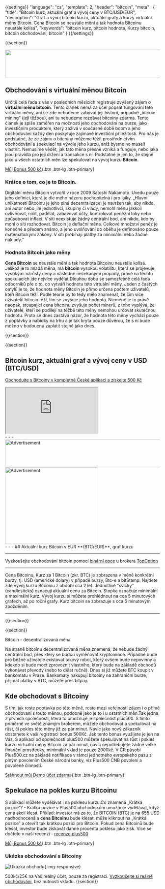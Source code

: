 {{settings}}
  "language": "cs",
  "template": 2,
  "header": "bitcoin",
  "meta" : {
    "title": "Bitcoin kurz, aktuální graf a vývoj ceny v BTC/USD/EUR",
    "description": "Graf a vývoj bitcoin kurzu, aktuální grafy a kurzy virtuální měny Bitcoin. Cena Bitcoin se neustále mění a tak hodnota Bitcoinu neustále kolísá",
    "keywords": "bitcoin kurz, bitcoin hodnota, Kurzy bitcoin, bitcoin obchodování, bitcoin"
  }
{{/settings}}


{{section}}

<a href="http://serv.markets.com/promoRedirect?key=ej0xNDc4OTIzMyZsPTE0NzU2MzIzJnA9MTAxNjA%3D"  target="_blank">
 <img src="http://serv.markets.com/promoLoadDisplay?key=ej0xNDc4OTIzMyZsPTE0NzU2MzIzJnA9MTAxNjA%3D" width="970" height="90"/>
</a>


## Obchodování s virtuální měnou Bitcoin

Určitě celá řada z vás v posledních měsících registruje zvýšený zájem o **virtuální měnu bitcoin**. Tento článek nemá za účel popsat fungování této virtuální měny, ani se zde nebudeme zabývat její historií, případně „bitcoin mining“ (její těžbou), ani tu nebudeme rozdávat bitcoiny zdarma. Tento článek je spíše zaměřen na možnosti jeho obchodování na burze, jako investičním produktem, který zažívá v současné době boom a jeho obchodování každý den poskytuje zajímavé investiční příležitosti. Pro nás je podstatné, že ze zájmu o bitcoiny můžeme těžit prostřednictvím obchodování a spekulací na vývoje jeho kurzu, aniž bysme ho museli vlastnit. Nemusíme vědět, jak tato měna přesně vzniká a funguje, nebo jaká jsou pravidla pro její držení a transakce s ní. Podstatné je jen to, že stejně jako u všech ostatních měn lze spekulovat na vývoj kurzu **Bitcoin**.

[Můj Bonus 500 kč](http://www.plus500.com/cs/StartTrading.aspx?id=66349&pl=2){.btn .btn-lg .btn-primary}

### Krátce o tom, co je to Bitcoin.

Digitální měnu Bitcoin vytvořil v roce 2009 Satoshi Nakamoto. Uvedu pouze jeho definici, která je dle mého názoru pochopitelná i pro laiky. „Hlavní unikátností Bitcoinu je jeho plná decentralizace; je navržen tak, aby nikdo, ani autor nebo jiní jednotlivci, skupiny či vlády, nemohl měnu jakkoli ovlivňovat, ničit, padělat, zabavovat účty, kontrolovat peněžní toky nebo způsobovat inflaci. V síti neexistuje žádný centrální bod, ani nikdo, kdo by mohl o síti rozhodovat. Bitcoin je deflační měna. Celkové množství peněz je konečné a předem známo, a jeho uvolňování do oběhu je definováno pouze matematickými zákony. V síti probíhají platby za minimální nebo žádné náklady.“

### Hodnota Bitcoin jako měny

**Cena Bitcoin** se neustále mění a tak hodnota Bitcoinu neustále kolísá. Jelikož je to mladá měna, má **bitcoin** vysokou volatilitu, která se projevuje vysokými nárůsty ceny a následné nečekanými propady, právě na těchto spekulacích jde nejvíce vydělat.Dlouhou dobu se samozřejmě celá řada odborníků pře o to, co vytváří hodnotu této virtuální měny. Jeden z častých omylů je to, že hodnota měny Bitcoin je přímo určena počtem uživatelů, kteří Bitcoin těží. Podle teorie by to tedy mělo znamenat, že čím více uživatelů bitcoin těží, tím se zvyšuje jeho hodnota. Nicméně je to právě naopak, stoupající cena bitcoinu zvyšuje počet minerů, z toho vyplývá, že uživatelé, kteří se podílejí na těžbě této měny nemohou určovat skutečnou hodnotu. Proto se dnes zastává názor, že hodnota této měny vychází pouze z poptávky a nabídky na trhu a je tak kryta pouze důvěrou, že s ní bude možno v budoucnu zaplatit stejně jako dnes.


{{/section}}

{{section}}

## Bitcoin kurz, aktuální graf a vývoj ceny v USD **(BTC/USD)** 

[Obchodujte s Bitcoiny v kompletné České aplikaci a získejte 500 Kč](http://www.plus500.com/cs/StartTrading.aspx?id=66349&pl=2)

<div class="container kurz">
<a href="http://www.plus500.com/cs/StartTrading.aspx?id=66349&tags=Bitcoin&pl=2"></a>
<a href="http://www.plus500.com/cs/StartTrading.aspx?id=66349&tags=Bitcoin&pl=2"></a>
<iframe src="http://marketools.plus500.com/Widgets/InstrumentChartContainer?hl=cs&cty=CZ&id=66349&tags=widg+chart+bitcoin&pl=2&instSymb=BTCUSD"></iframe>
</div>
- - -

<div class="row">
<div class="col-md-8 hidden-sm hidden-xs">
  <SCRIPT language='JavaScript1.1' SRC="https://ad.doubleclick.net/ddm/adj/N8017.2070109FOREXSROVNAVAC.CZ/B9072665.122763758;sz=728x90;ord={{@timestamp}}?">
  </SCRIPT>
  <NOSCRIPT>
  <A HREF="https://ad.doubleclick.net/ddm/jump/N8017.2070109FOREXSROVNAVAC.CZ/B9072665.122763758;sz=728x90;ord={{@timestamp}}?">
  <IMG SRC="https://ad.doubleclick.net/ddm/ad/N8017.2070109FOREXSROVNAVAC.CZ/B9072665.122763758;sz=728x90;ord={{@timestamp}}?" BORDER=0 WIDTH=728 HEIGHT=90 ALT="Advertisement" /></A>
  </NOSCRIPT>
</div>
<div class="col-sm-6 col-xs-12 hidden-md hidden-lg">
  <SCRIPT language='JavaScript1.1' SRC="https://ad.doubleclick.net/ddm/adj/N8017.2070109FOREXSROVNAVAC.CZ/B9072665.122764542;sz=300x250;ord={{@timestamp}}?">
  </SCRIPT>
  <NOSCRIPT>
  <A HREF="https://ad.doubleclick.net/ddm/jump/N8017.2070109FOREXSROVNAVAC.CZ/B9072665.122764542;sz=300x250;ord={{@timestamp}}?">
  <IMG SRC="https://ad.doubleclick.net/ddm/ad/N8017.2070109FOREXSROVNAVAC.CZ/B9072665.122764542;sz=300x250;ord={{@timestamp}}?" BORDER=0 WIDTH=300 HEIGHT=250 ALT="Advertisement"></A>
  </NOSCRIPT>
</div>
</div>
- - -
## Aktuální kurz Bitcoin v EUR **(BTC/EUR)**, graf kurzu

<!-- TradingView Widget BEGIN -->
<script type="text/javascript" src="https://d33t3vvu2t2yu5.cloudfront.net/tv.js"></script>
<script type="text/javascript">
new TradingView.widget({
  "width": 1150,
  "height": 400,
  "symbol": "BTCE:BTCEUR",
  "interval": "D",
  "timezone": "Etc/UTC",
  "theme": "White",
  "style": "1",
  "locale": "en",
  "toolbar_bg": "#f1f3f6",
  "allow_symbol_change": true,
  "hideideas": true,
  "show_popup_button": true,
  "popup_width": "1000",
  "popup_height": "650"
});
</script>
<!-- TradingView Widget END -->
- - -
Vyzkoušejte obchodování bitcoin pomocí [binární opce](http://www.forexsrovnavac.cz/binarni-opce "binární opce") u brokera [TopOption](http://www.forexsrovnavac.cz/topoption "Topoption recenze")
- - -
Cena Bitcoinu, Kurz za 1 Bitcoin (zkr. BTC) je zobrazena v měně konkrétní burzy, tj. USD (americké dolary) v případě burzy, Btc-e a bitStamp. Najdete zde vývoj kurzu Bitcoinu z období cca 2 let. Jednotlivé "svíčky" (candlesticks) označují aktuální cenu za Bitcoin. Stopka označuje minimální a maximální kurz. Vývoj kurzu si můžete prohlédnout na cca 5 minutových grafech, až po roční grafy. Kurz bitcoin se zobrazuje s cca 5 minutovým zpožděním.
- - -
{{/section}}

{{section}}

Bitcoin - decentralizovaná měna

Na straně bitcoinu decentralizovaná měna znamená, že nebude žádný centrální bod, přes který se budou vyměňovat kryptomince. Případně bude pro běžné uživatele existovat takový robot, který ovšem bude nepovinný a kdekdo si bude moct zprovoznit vlastního, který bude na základě obchodů vykonávat převody (nebo to dělat ručně).  Dnes si již můžete BTC koupit v bankomatu v Praze. Bankomaty nakupují bitcoiny na zahraniční burze, příjmat platby v BTC, můžete přes bitpay. 

## Kde obchodovat s Bitcoiny

 S tím, jak roste poptávka po této měně, roste mezi veřejností zájem i o přímé obchodovaní s touto měnou, podobně jako je to i u ostatních měn.Tak jedna z prvních společností, která to umožnujě je společnost plus500. S tímto poměrně ve světě známým brokerem, můžete obchodovat a spekulovat na růst, či pokles této měny již za pár minut. Navíc jako nový zákazník dostanete k vaší registraci bonus 500Kč. Jak tento bonus využijete je jen na Vás. S aplikací od společnosti plus500 můžete spekulovat na růst i pokles kurzu virtuální měny Bitcoin za pár minut, navíc nepotřebujete žádné velké finanční prostředky, minimální vklad je pouze 2000kč. V ČR působí Plus500.cz na základě notifikace v rámci jednotného evropského pasu s plným povolením České národní banky, viz Plus500 ČNB povolení a povolené činnosti.

[Stáhnout můj Demo účet zdarma](http://www.plus500.com/cs/StartTrading.aspx?id=66349&pl=2){.btn .btn-lg .btn-primary}
## Spekulace na pokles kurzu Bitcoinu

S aplikací můžete vydělávat i na poklesu kurzu.Co znamená „Krátká pozice”? - Krátká pozice v Plus500 obchodníkům umožňuje vydělávat, když cena akcií klesá. Příklad: investor má za to, že BITCOIN (BTC) je na 655 USD nadhodnocená a **cena Bitcoinu** bude klesat, může kliknout na „Krátká pozice” a otevřít tak krátkou pozici pro Bitcoin. Pokud cena Bitcoinů bude klesat, investor bude získavát danné procenta poklesu jako zisk.
Více se dočtete v naší recenzi - [recenze plus500](http://forexsrovnavac.cz/plus500)

[Můj Bonus 500 kč](http://www.plus500.com/cs/StartTrading.aspx?id=66349&pl=2){.btn .btn-lg .btn-primary}


### Ukázka obchodování s Bitcoiny

![Ukázka obchodu](http://s18.postimg.org/issiggisp/btc.png){.img-responsive}

500kč/25€ na Váš reálný účet, pouze za registraci. [Vyzkoušejte si reálné obchodování](http://www.plus500.com/cs/StartTrading.aspx?id=66349&pl=2), bez nutnosti vkladu.
{{section}}

